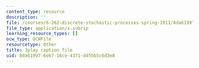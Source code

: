 ```yaml
---
content_type: resource
description: ''
file: /courses/6-262-discrete-stochastic-processes-spring-2011/8da619976e6716ce4371d455b5c6d3e8_mNGVkKeMUtc.srt
file_type: application/x-subrip
learning_resource_types: []
ocw_type: OCWFile
resourcetype: Other
title: 3play caption file
uid: 8da61997-6e67-16ce-4371-d455b5c6d3e8
---
```

